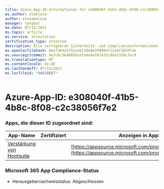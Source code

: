 ```yaml
---
title: Azure-App-ID-Informationen für e308040f-41b5-4b8c-8f08-c2c38056f7e2
ms.author: elmalova
author: elenamalova
manager: tonybal
ms.date: 07/15/2022
ms.topic: article
ms.service: attestation
certification_type: attested
description: Alle verfügbaren Sicherheits- und Complianceinformationen für e308040f-41b5-4b8c-8f08-c2c38056f7e2.
ms.openlocfilehash: bbe7364d1f91a26218e8e599904712a4f38d3fae
ms.sourcegitcommit: 9e5c6c3b4885bc6fa0a4af61432c86a232bc7ec9
ms.translationtype: MT
ms.contentlocale: de-DE
ms.lasthandoff: 07/15/2022
ms.locfileid: "66818687"
---
```

# <a name="azure-app-id-e308040f-41b5-4b8c-8f08-c2c38056f7e2"></a>Azure-App-ID: e308040f-41b5-4b8c-8f08-c2c38056f7e2


### <a name="apps-associated-with-this-id"></a>Apps, die dieser ID zugeordnet sind:
| **App-Name** | **Zertifiziert** | **Anzeigen in AppSource** |
|--------------|---------------|-----------------------|
| [Verstärkung von Hootsuite](../forward/WA200003153.md) |  | [https://appsource.microsoft.com/product/office/WA200003153](https://appsource.microsoft.com/product/office/WA200003153) |

### <a name="microsoft-365-app-compliance-status"></a>Microsoft 365 App Compliance-Status
- Herausgebernachweisstatus: Abgeschlossen
